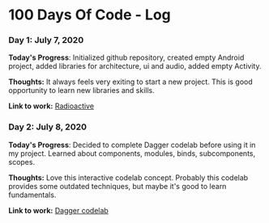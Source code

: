# 100 Days Of Code - Log

### Day 1: July 7, 2020

**Today's Progress**: Initialized github repository, created empty Android project, added libraries for architecture, ui and audio, added empty Activity.

**Thoughts:** It always feels very exiting to start a new project. This is good opportunity to learn new libraries and skills.

**Link to work:** [Radioactive](https://github.com/Keyrillanskiy/Radioactive)

### Day 2: July 8, 2020

**Today's Progress**: Decided to complete Dagger codelab before using it in my project. Learned about components, modules, binds, subcomponents, scopes.

**Thoughts:** Love this interactive codelab concept. Probably this codelab provides some outdated techniques, but maybe it's good to learn fundamentals.

**Link to work:** [Dagger codelab](https://codelabs.developers.google.com/codelabs/android-dagger/)

